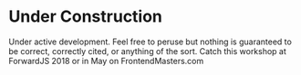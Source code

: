 # Under Construction

Under active development. Feel free to peruse but nothing is guaranteed to be correct, correctly cited, or anything of the sort. Catch this workshop at ForwardJS 2018 or in May on FrontendMasters.com
